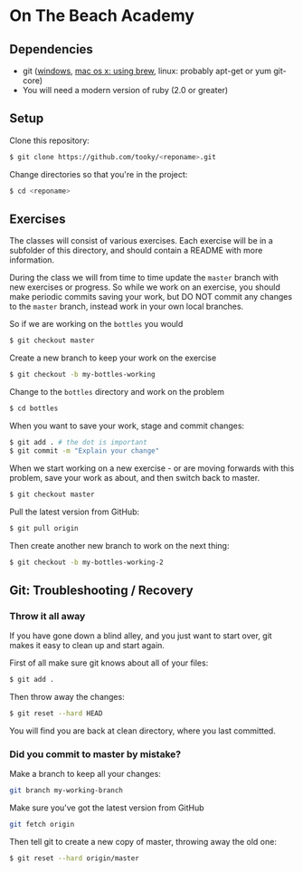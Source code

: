 # On The Beach Academy

## Dependencies

* git ([windows](http://msysgit.github.com/), [mac os x: using brew](http://brew.sh/), linux: probably apt-get or yum git-core)
* You will need a modern version of ruby (2.0 or greater)

## Setup

Clone this repository:

```bash
$ git clone https://github.com/tooky/<reponame>.git
```

Change directories so that you're in the project:

```bash
$ cd <reponame>
```

## Exercises

The classes will consist of various exercises. Each exercise will be in
a subfolder of this directory, and should contain a README with more
information.

During the class we will from time to time update the `master` branch with new
exercises or progress. So while we work on an exercise, you should make periodic
commits saving your work, but DO NOT commit any changes to the `master` branch,
instead work in your own local branches.

So if we are working on the `bottles` you would 

```bash
$ git checkout master
```

Create a new branch to keep your work on the exercise

```bash
$ git checkout -b my-bottles-working
```

Change to the `bottles` directory and work on the problem

```bash
$ cd bottles
```

When you want to save your work, stage and commit changes:

```bash
$ git add . # the dot is important
$ git commit -m "Explain your change"
```

When we start working on a new exercise - or are moving forwards with this
problem, save your work as about, and then switch back to master.

```bash
$ git checkout master
```

Pull the latest version from GitHub:

```bash
$ git pull origin
```

Then create another new branch to work on the next thing:

```bash
$ git checkout -b my-bottles-working-2
```

## Git: Troubleshooting / Recovery

### Throw it all away

If you have gone down a blind alley, and you just want to start over, git makes
it easy to clean up and start again.

First of all make sure git knows about all of your files:

```bash
$ git add .
```

Then throw away the changes:

```bash
$ git reset --hard HEAD
```

You will find you are back at clean directory, where you last committed.

### Did you commit to master by mistake?

Make a branch to keep all your changes:

```bash
git branch my-working-branch
```

Make sure you've got the latest version from GitHub

```bash
git fetch origin
```

Then tell git to create a new copy of master, throwing away the old one:

```bash
$ git reset --hard origin/master
```
